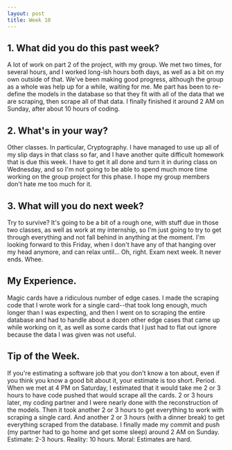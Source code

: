 ```yaml
---
layout: post
title: Week 10
---
```


## 1. What did you do this past week?

A lot of work on part 2 of the project, with my group. We met two times, for several hours, and I worked long-ish hours both days, as well as a bit on my own outside of that. We've been making good progress, although the group as a whole was help up for a while, waiting for me. Me part has been to re-define the models in the database so that they fit with all of the data that we are scraping, then scrape all of that data. I finally finished it around 2 AM on Sunday, after about 10 hours of coding.

## 2. What's in your way?

Other classes. In particular, Cryptography. I have managed to use up all of my slip days in that class so far, and I have another quite difficult homework that is due this week. I have to get it all done and turn it in during class on Wednesday, and so I'm not going to be able to spend much more time working on the group project for this phase. I hope my group members don't hate me too much for it.

## 3. What will you do next week?

Try to survive? It's going to be a bit of a rough one, with stuff due in those two classes, as well as work at my internship, so I'm just going to try to get through everything and not fall behind in anything at the moment. I'm looking forward to this Friday, when I don't have any of that hanging over my head anymore, and can relax until... Oh, right. Exam next week. It never ends. Whee.

## My Experience.

Magic cards have a ridiculous number of edge cases. I made the scraping code that I wrote work for a single card--that took long enough, much longer than I was expecting, and then I went on to scraping the entire database and had to handle about a dozen other edge cases that came up while working on it, as well as some cards that I just had to flat out ignore because the data I was given was not useful.

## Tip of the Week.

If you're estimating a software job that you don't know a ton about, even if you think you know a good bit about it, your estimate is too short. Period. When we met at 4 PM on Saturday, I estimated that it would take me 2 or 3 hours to have code pushed that would scrape all the cards. 2 or 3 hours later, my coding partner and I were nearly done with the reconstruction of the models. Then it took another 2 or 3 hours to get everything to work with scraping a single card. And another 2 or 3 hours (with a dinner break) to get everything scraped from the database. I finally made my commit and push (my partner had to go home and get some sleep) around 2 AM on Sunday. Estimate: 2-3 hours. Reality: 10 hours. Moral: Estimates are hard.